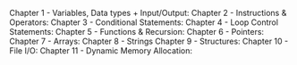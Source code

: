 Chapter 1 - Variables, Data types + Input/Output:
Chapter 2 - Instructions & Operators:
Chapter 3 - Conditional Statements:
Chapter 4 - Loop Control Statements: 
Chapter 5 - Functions & Recursion:
Chapter 6 - Pointers:
Chapter 7 - Arrays: 
Chapter 8 - Strings
Chapter 9 - Structures: 
Chapter 10 - File I/O:
Chapter 11 - Dynamic Memory Allocation: